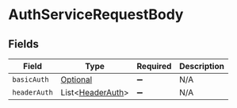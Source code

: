 # AuthServiceRequestBody


## Fields

| Field                                                   | Type                                                    | Required                                                | Description                                             |
| ------------------------------------------------------- | ------------------------------------------------------- | ------------------------------------------------------- | ------------------------------------------------------- |
| `basicAuth`                                             | [Optional<BasicAuth>](../../models/shared/BasicAuth.md) | :heavy_minus_sign:                                      | N/A                                                     |
| `headerAuth`                                            | List<[HeaderAuth](../../models/shared/HeaderAuth.md)>   | :heavy_minus_sign:                                      | N/A                                                     |